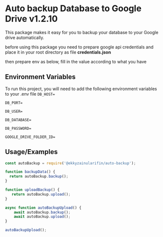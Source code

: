 
# Auto backup Database to Google Drive v1.2.10

This package makes it easy for you to backup your database to your Google drive automatically.

before using this package you need to prepare google api credentials and place it in your root directory as file **credentials.json**

then prepare env as below, fill in the value according to what you have



## Environment Variables

To run this project, you will need to add the following environment variables to your .env file
`DB_HOST=`

`DB_PORT=` 

`DB_USER=`

`DB_DATABASE=`

`DB_PASSWORD=`

`GOOGLE_DRIVE_FOLDER_ID=`



## Usage/Examples

```javascript
const autoBackup = require('@ekkyzainularifin/auto-backup');

function backupData() {
  return autoBackup.backup();
}

function uploadBackup() {
   return autoBackup.upload();
}

async function autoBackupUpload() {
    await autoBackup.backup();
    await autoBackup.upload();
}

autoBackupUpload();
```